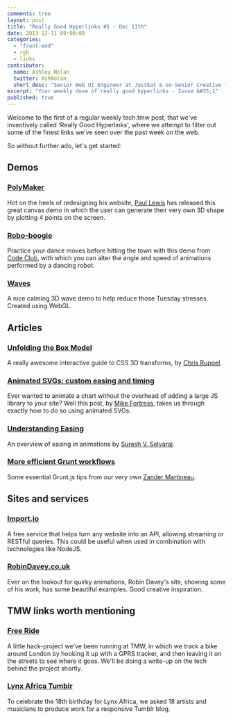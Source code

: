 ```yaml
---
comments: true
layout: post
title: "Really Good Hyperlinks #1 - Dec 11th"
date: 2013-12-11 09:00:00
categories:
  - "front-end"
  - rgh
  - links
contributor:
  name: Ashley Nolan
  twitter: AshNolan_
  short_desc: "Senior Web UI Engineer at JustEat & ex-Senior Creative Technologist at TMW"
excerpt: "Your weekly dose of really good hyperlinks - Issue &#35;1"
published: true
---
```


Welcome to the first of a regular weekly tech.tmw post, that we've inventively called 'Really Good Hyperlinks', where we attempt to filter out some of the finest links we've seen over the past week on the web.

So without further ado, let's get started:

## Demos

### [PolyMaker](http://aerotwist.com/lab/poly-maker/)
Hot on the heels of redesigning his website, [Paul Lewis](https://twitter.com/aerotwist) has released this great canvas demo in which the user can generate their very own 3D shape by plotting 4 points on the screen.

### [Robo-boogie](http://roboboogie.codeclub.org.uk/)
Practice your dance moves before hitting the town with this demo from [Code Club](https://www.codeclub.org.uk/), with which you can alter the angle and speed of animations performed by a dancing robot.

### [Waves](http://david.li/waves/)
A nice calming 3D wave demo to help reduce those Tuesday stresses.  Created using WebGL.

## Articles

### [Unfolding the Box Model](http://rupl.github.io/unfold/)
A really awesome interactive guide to CSS 3D transforms, by [Chris Ruppel](https://twitter.com/rupl).

### [Animated SVGs: custom easing and timing](http://oak.is/thinking/animated-svgs/)
Ever wanted to animate a chart without the overhead of adding a large JS library to your site?  Well this post, by [Mike Fortress](https://twitter.com/mfortress), takes us through exactly how to do so using animated SVGs.

### [Understanding Easing](https://medium.com/design-ux/bea05243fe3)
An overview of easing in animations by [Suresh V. Selvaraj](https://twitter.com/SureshVSelvaraj).

### [More efficient Grunt workflows](http://martineau.tv/blog/2013/12/more-efficient-grunt-workflows/)
Some essential Grunt.js tips from our very own [Zander Martineau](http://twitter.com/MrMartineau).

## Sites and services

### [Import.io](http://import.io/)
A free service that helps turn any website into an API, allowing streaming or RESTful queries. This could be useful when used in combination with technologies like NodeJS.

### [RobinDavey.co.uk](http://robindavey.co.uk/)
Ever on the lookout for quirky animations, Robin Davey's site, showing some of his work, has some beautiful examples.  Good creative inspiration.


## TMW links worth mentioning

### [Free Ride](http://www.free-ride.co.uk/)
A little hack-project we've been running at TMW, in which we track a bike around London by hooking it up with a GPRS tracker, and then leaving it on the streets to see where it goes.  We'll be doing a write-up on the tech behind the project shortly.

### [Lynx Africa Tumblr](http://lynxafrica18.tumblr.com/)
To celebrate the 18th birthday for Lynx Africa, we asked 18 artists and musicians to produce work for a responsive Tumblr blog.
